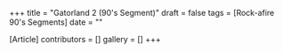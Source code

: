 +++
title = "Gatorland 2 (90's Segment)"
draft = false
tags = [Rock-afire 90's Segments]
date = ""

[Article]
contributors = []
gallery = []
+++